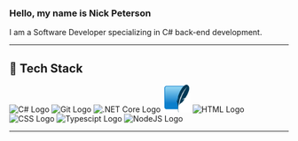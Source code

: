 ### Hello, my name is Nick Peterson

I am a Software Developer specializing in C# back-end development.

---

## 🧰 Tech Stack

<img src="https://cdn.worldvectorlogo.com/logos/c--4.svg" alt="C# Logo" width="50" height="50"/> <img src="https://cdn.worldvectorlogo.com/logos/git-icon.svg" alt="Git Logo" width="50" height="50"/> <img src="https://cdn.worldvectorlogo.com/logos/dot-net-core-7.svg" alt=".NET Core Logo" width="50" height="50"/> <img src="https://raw.githubusercontent.com/devicons/devicon/1119b9f84c0290e0f0b38982099a2bd027a48bf1/icons/sqlite/sqlite-original.svg" alt="SQLite Logo" width="50" height="50"/> <img src="https://cdn.worldvectorlogo.com/logos/html-1.svg" alt="HTML Logo" width="50" height="50"/> <img src="https://cdn.worldvectorlogo.com/logos/css-3.svg" alt="CSS Logo" width="50" height="50"/> <img src="https://cdn.worldvectorlogo.com/logos/typescript.svg" alt="Typescipt Logo" width="50" height="50"/> <img src="https://cdn.worldvectorlogo.com/logos/nodejs-icon.svg" alt="NodeJS Logo" width="50" height="50"/>

---
